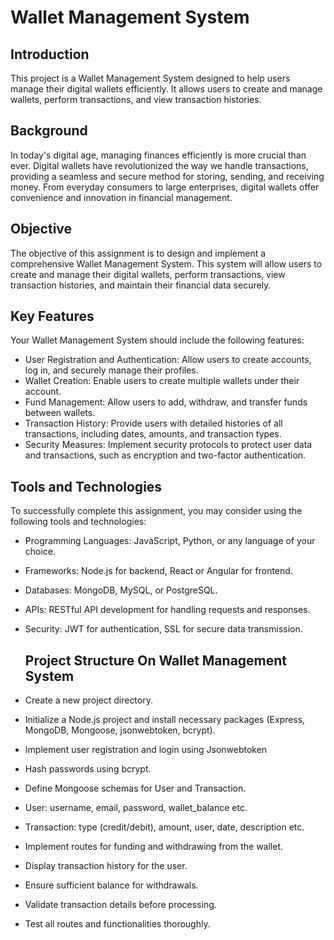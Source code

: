 # Wallet Management System

## Introduction

This project is a Wallet Management System designed to help users manage their digital wallets efficiently. It allows users to create and manage wallets, perform transactions, and view transaction histories.

## Background

In today's digital age, managing finances efficiently is more crucial than ever. Digital wallets have revolutionized the way we handle transactions, providing a seamless and secure method for storing, sending, and receiving money. From everyday consumers to large enterprises, digital wallets offer convenience and innovation in financial management.

## Objective
The objective of this assignment is to design and implement a comprehensive Wallet Management System. This system will allow users to create and manage their digital wallets, perform transactions, view transaction histories, and maintain their financial data securely.

 ## Key Features
Your Wallet Management System should include the following features:

- User Registration and Authentication: Allow users to create accounts, log in, and securely manage their profiles.
- Wallet Creation: Enable users to create multiple wallets under their account.
- Fund Management: Allow users to add, withdraw, and transfer funds between wallets.
- Transaction History: Provide users with detailed histories of all transactions, including dates, amounts, and transaction types.
- Security Measures: Implement security protocols to protect user data and transactions, such as encryption and two-factor authentication.

 ## Tools and Technologies
To successfully complete this assignment, you may consider using the following tools and technologies:

- Programming Languages: JavaScript, Python, or any language of your choice.
- Frameworks: Node.js for backend, React or Angular for frontend.
- Databases: MongoDB, MySQL, or PostgreSQL.
- APIs: RESTful API development for handling requests and responses.
- Security: JWT for authentication, SSL for secure data transmission.
  

  ## Project Structure On Wallet Management System

- Create a new project directory.
- Initialize a Node.js project and install necessary packages (Express, MongoDB, Mongoose, jsonwebtoken, bcrypt).
- Implement user registration and login using Jsonwebtoken
- Hash passwords using bcrypt.
- Define Mongoose schemas for User and Transaction.
- User: username, email, password, wallet_balance etc.
- Transaction: type (credit/debit), amount, user, date, description etc.
- Implement routes for funding and withdrawing from the wallet.
- Display transaction history for the user.
- Ensure sufficient balance for withdrawals.
- Validate transaction details before processing.
- Test all routes and functionalities thoroughly.





